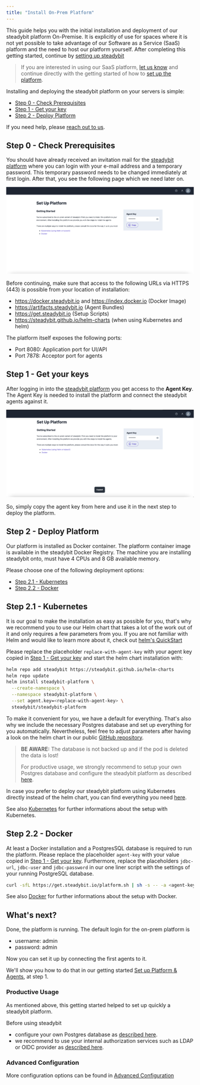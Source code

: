 ```yaml
---
title: "Install On-Prem Platform"
---
```


This guide helps you with the initial installation and deployment of our steadybit platform On-Premise.
It is explicitly of use for spaces where it is not yet possible to take advantage of our Software as a Service (SaaS) platform and the need to host our platform yourself.
After completing this getting started, continue by [setting up steadybit](10-set-up-platform-agents)

> If you are interested in using our SaaS platform, [let us know](https://www.steadybit.com/request-demo) and continue directly with the getting started of how to [set up the platform](10-set-up-platform-agents).

Installing and deploying the steadybit platform on your servers is simple:

- [Step 0 - Check Prerequisites](#step-0---check-prerequisites)
- [Step 1 - Get your key](#step-1---get-your-keys)
- [Step 2 - Deploy Platform](#step-2---deploy-platform)

If you need help, please [reach out to us](https://www.steadybit.com/contact).

## Step 0 - Check Prerequisites

You should have already received an invitation mail for the [steadybit platform](https://platform.steadybit.io/) where you can login with your e-mail address and a temporary password.
This temporary password needs to be changed immediately at first login.
After that, you see the following page which we need later on.

![Get your keys](content/install-configure/img-install-platform/step0-onprem.png)

Before continuing, make sure that access to the following URLs via HTTPS (443) is possible from your location of installation:

- https://docker.steadybit.io and https://index.docker.io (Docker Image)
- https://artifacts.steadybit.io (Agent Bundles)
- https://get.steadybit.io (Setup Scripts)
- https://steadybit.github.io/helm-charts (when using Kubernetes and helm)

The platform itself exposes the following ports:

* Port 8080: Application port for UI/API
* Port 7878: Acceptor port for agents

## Step 1 - Get your keys

After logging in into the [steadybit platform](https://platform.steadybit.io/) you get access to the **Agent Key**.
The Agent Key is needed to install the platform and connect the steadybit agents against it.

![Get your keys](content/install-configure/img-install-platform/step1-get-your-keys.png)

So, simply copy the agent key from here and use it in the next step to deploy the platform.

## Step 2 - Deploy Platform

Our platform is installed as Docker container. The platform container image is available in the steadybit Docker Registry.
The machine you are installing steadybit onto, must have 4 CPUs and 8 GB available memory.

Please choose one of the following deployment options:

- [Step 2.1 - Kubernetes](#step2.1-kubernetes)
- [Step 2.2 - Docker](#step2.1-docker)

## Step 2.1 - Kubernetes

It is our goal to make the installation as easy as possible for you, that's why we recommend you to use our Helm chart that takes a lot of the work out of it and only requires a few parameters from you.
If you are not familiar with Helm and would like to learn more about it, check out [helm's QuickStart](https://helm.sh/docs/intro/quickstart/)

Please replace the placeholder `replace-with-agent-key` with your agent key copied in [Step 1 - Get your key](#step-1---getyourkey) and start the helm chart installation with:

```bash
helm repo add steadybit https://steadybit.github.io/helm-charts
helm repo update
helm install steadybit-platform \
  --create-namespace \
  --namespace steadybit-platform \
  --set agent.key=<replace-with-agent-key> \
  steadybit/steadybit-platform
```

To make it convenient for you, we have a default for everything.
That's also why we include the necessary Postgres database and set up everything for you automatically.
Nevertheless, feel free to adjust parameters after having a look on the helm chart in our public [GitHub repository](https://github.com/steadybit/helm-charts/tree/master/charts/steadybit-platform).

> **BE AWARE:** The database is not backed up and if the pod is deleted the data is lost!
>
> For productive usage, we strongly recommend to setup your own Postgres database and configure the steadybit platform as described [here](../install-configure/40-install-platform/30-advanced-configuration).

In case you prefer to deploy our steadybit platform using Kubernetes directly instead of the helm chart, you can find everything you need [here](../install-configure/40-install-platform/20-k8s/#deploytheplatformusingkubectl).

See also [Kubernetes](40-install-platform/20-k8s) for further informations about the setup with Kubernetes.


## Step 2.2 - Docker

At least a Docker installation and a PostgresSQL database is required to run the platform.
Please replace the placeholder `agent-key` with your value copied in [Step 1 - Get your key](#step-1---getyourkey).
Furthermore, replace the placeholders `jdbc-url`, `jdbc-user` and `jdbc-password` in our one liner script with the settings of your running PostgreSQL database.

```bash
curl -sfL https://get.steadybit.io/platform.sh | sh -s -- -a <agent-key> -d <jdbc-url> -e <jdbc-user> -f <jdbc-password>
```

See also [Docker](40-install-platform/10-docker) for further informations about the setup with Docker.

## What's next?

Done, the platform is running.
The default login for the on-prem platform is

- username: admin
- password: admin

Now you can set it up by connecting the first agents to it.

We'll show you how to do that in our getting started [Set up Platform & Agents](10-set-up-platform-agents#step-1---install-agents), at step 1.

### Productive Usage

As mentioned above, this getting started helped to set up quickly a steadybit platform.

Before using steadybit

- configure your own Postgres database as [described here](../install-configure/40-install-platform/30-advanced-configuration).
- we recommend to use your internal authorization services such as LDAP or OIDC provider as [described here](../install-configure/40-install-platform/10-docker#externalldap).

### Advanced Configuration

More configuration options can be found in [Advanced Configuration](40-install-platform/30-advanced-configuration)
